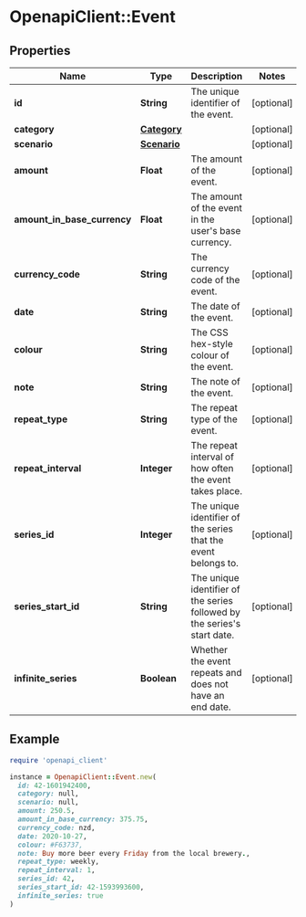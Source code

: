 # OpenapiClient::Event

## Properties

| Name | Type | Description | Notes |
| ---- | ---- | ----------- | ----- |
| **id** | **String** | The unique identifier of the event. | [optional] |
| **category** | [**Category**](Category.md) |  | [optional] |
| **scenario** | [**Scenario**](Scenario.md) |  | [optional] |
| **amount** | **Float** | The amount of the event. | [optional] |
| **amount_in_base_currency** | **Float** | The amount of the event in the user&#39;s base currency. | [optional] |
| **currency_code** | **String** | The currency code of the event. | [optional] |
| **date** | **String** | The date of the event. | [optional] |
| **colour** | **String** | The CSS hex-style colour of the event. | [optional] |
| **note** | **String** | The note of the event. | [optional] |
| **repeat_type** | **String** | The repeat type of the event. | [optional] |
| **repeat_interval** | **Integer** | The repeat interval of how often the event takes place. | [optional] |
| **series_id** | **Integer** | The unique identifier of the series that the event belongs to. | [optional] |
| **series_start_id** | **String** | The unique identifier of the series followed by the series&#39;s start date. | [optional] |
| **infinite_series** | **Boolean** | Whether the event repeats and does not have an end date. | [optional] |

## Example

```ruby
require 'openapi_client'

instance = OpenapiClient::Event.new(
  id: 42-1601942400,
  category: null,
  scenario: null,
  amount: 250.5,
  amount_in_base_currency: 375.75,
  currency_code: nzd,
  date: 2020-10-27,
  colour: #F63737,
  note: Buy more beer every Friday from the local brewery.,
  repeat_type: weekly,
  repeat_interval: 1,
  series_id: 42,
  series_start_id: 42-1593993600,
  infinite_series: true
)
```

